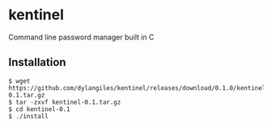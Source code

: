 # kentinel
Command line password manager built in C


## Installation
``` 
$ wget https://github.com/dylangiles/kentinel/releases/download/0.1.0/kentinel-0.1.tar.gz
$ tar -zxvf kentinel-0.1.tar.gz
$ cd kentinel-0.1
$ ./install
